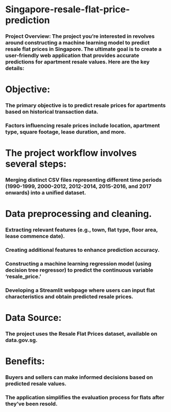 # Singapore-resale-flat-price-prediction
### Project Overview: The project you’re interested in revolves around constructing a machine learning model to predict resale flat prices in Singapore. The ultimate goal is to create a user-friendly web application that provides accurate predictions for apartment resale values. Here are the key details:
# Objective:
### The primary objective is to predict resale prices for apartments based on historical transaction data.
### Factors influencing resale prices include location, apartment type, square footage, lease duration, and more.
# The project workflow involves several steps:
### Merging distinct CSV files representing different time periods (1990-1999, 2000-2012, 2012-2014, 2015-2016, and 2017 onwards) into a unified dataset.
# Data preprocessing and cleaning.
### Extracting relevant features (e.g., town, flat type, floor area, lease commence date).
### Creating additional features to enhance prediction accuracy.
### Constructing a machine learning regression model (using decision tree regressor) to predict the continuous variable ‘resale_price.’
### Developing a Streamlit webpage where users can input flat characteristics and obtain predicted resale prices.
# Data Source:
### The project uses the Resale Flat Prices dataset, available on data.gov.sg.
# Benefits:
### Buyers and sellers can make informed decisions based on predicted resale values.
### The application simplifies the evaluation process for flats after they’ve been resold.
